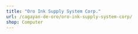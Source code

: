```yaml
---
title: "Oro Ink Supply System Corp."
url: /cagayan-de-oro/oro-ink-supply-system-corp/
shop: Computer
---
```


